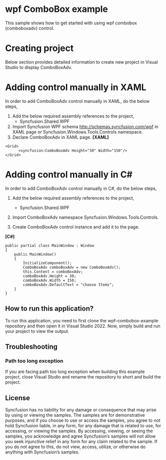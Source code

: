 # wpf ComboBox example
This sample shows how to get started with using wpf combobox (comboboxadv) control.
# Creating project
Below section provides detailed information to create new project in Visual Studio to display ComboBoxAdv.
# Adding control manually in XAML
In order to add ComboBoxAdv control manually in XAML, do the below steps,

1. Add the below required assembly references to the project,
   * Syncfusion.Shared.WPF
2. Import Syncfusion WPF schema http://schemas.syncfusion.com/wpf in XAML page or Syncfusion.Windows.Tools.Controls namespace.
3. Declare ComboBoxAdv in XAML page.
**[XAML]**

```
<Grid>
      <syncfusion:ComboBoxAdv Height="30" Width="150"/>
</Grid>
```

# Adding control manually in C#
In order to add ComboBoxAdv control manually in C#, do the below steps,

1. Add the below required assembly references to the project,
    * Syncfusion.Shared.WPF
2. Import ComboBoxAdv namespace Syncfusion.Windows.Tools.Controls.

3. Create ComboBoxAdv control instance and add it to the page.


**[C#]**
```
public partial class MainWindow : Window
{
    public MainWindow()
    {
        InitializeComponent();
        ComboBoxAdv comboBoxAdv = new ComboBoxAdv();
        this.Content = comboBoxAdv;
        comboBoxAdv.Height = 30;
        comboBoxAdv.Width = 150;
        comboBoxAdv.DefaultText = "choose Items";
    }
}
```
## How to run this application?

To run this application, you need to first clone the wpf-combobox-example repository and then open it in Visual Studio 2022. Now, simply build and run your project to view the output.

## <a name="troubleshooting"></a>Troubleshooting ##
### Path too long exception
If you are facing path too long exception when building this example project, close Visual Studio and rename the repository to short and build the project.

## License

Syncfusion has no liability for any damage or consequence that may arise by using or viewing the samples. The samples are for demonstrative purposes, and if you choose to use or access the samples, you agree to not hold Syncfusion liable, in any form, for any damage that is related to use, for accessing, or viewing the samples. By accessing, viewing, or seeing the samples, you acknowledge and agree Syncfusion’s samples will not allow you seek injunctive relief in any form for any claim related to the sample. If you do not agree to this, do not view, access, utilize, or otherwise do anything with Syncfusion’s samples.
